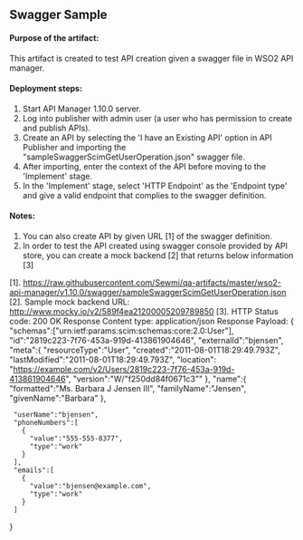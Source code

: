 
## Swagger Sample
#### Purpose of the artifact: 
This artifact is created to test API creation given a swagger file in WSO2 API manager.
#### Deployment steps: 
1. Start API Manager 1.10.0 server.
2. Log into publisher with admin user (a user who has permission to create and publish APIs).
3. Create an API by selecting the 'I have an Existing API' option in API Publisher and importing the "sampleSwaggerScimGetUserOperation.json" swagger file.
4. After importing, enter the context of the API before moving to the 'Implement' stage.
5. In the 'Implement' stage, select 'HTTP Endpoint' as the 'Endpoint type' and give a valid endpoint that complies to the swagger definition.
#### Notes: 
1. You can also create API by given URL [1] of the swagger definition.
2. In order to test the API created using swagger console provided by API store, you can create a mock backend [2] that returns below information [3]

[1]. https://raw.githubusercontent.com/Sewmi/qa-artifacts/master/wso2-api-manager/v1.10.0/swagger/sampleSwaggerScimGetUserOperation.json 
[2]. Sample mock backend URL: http://www.mocky.io/v2/589f4ea21200005209789850
[3].
HTTP Status code: 200 OK
Response Content type: application/json
Response Payload: 
    {
     "schemas":["urn:ietf:params:scim:schemas:core:2.0:User"],
     "id":"2819c223-7f76-453a-919d-413861904646",
     "externalId":"bjensen",
     "meta":{
       "resourceType":"User",
       "created":"2011-08-01T18:29:49.793Z",
       "lastModified":"2011-08-01T18:29:49.793Z",
       "location":
   "https://example.com/v2/Users/2819c223-7f76-453a-919d-413861904646",
       "version":"W\/\"f250dd84f0671c3\""
     },
     "name":{
       "formatted":"Ms. Barbara J Jensen III",
       "familyName":"Jensen",
       "givenName":"Barbara"
     },

     "userName":"bjensen",
     "phoneNumbers":[
       {
         "value":"555-555-8377",
         "type":"work"
       }
     ],
     "emails":[
       {
         "value":"bjensen@example.com",
         "type":"work"
       }
     ]
   }


